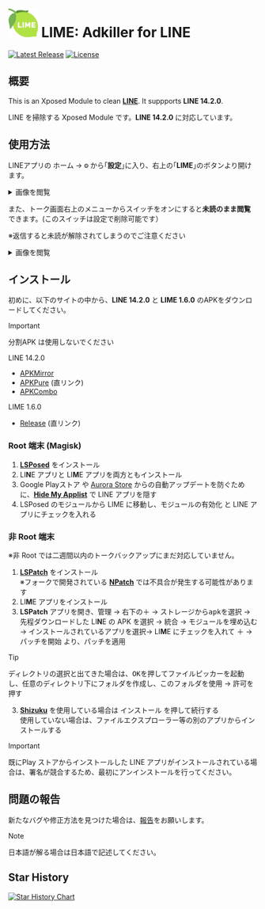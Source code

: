 # <img src="app/src/main/ic_launcher-playstore.png" width="60px"> LIME: Adkiller for LINE

[![Latest Release](https://img.shields.io/github/v/release/Chipppppppppp/LIME?label=latest)](https://github.com/Chipppppppppp/LIME/releases/latest)
[![License](https://img.shields.io/badge/License-MIT-yellow.svg)](LICENSE)

## 概要

<!--
README に直接対応バージョンを書く場合は、インストール章のリリースタグやAPKダウンロードサイトのURLを固定してください。
-->

This is an Xposed Module to clean [**LINE**](https://line.me). It suppports **LINE 14.2.0**.

LINE を掃除する Xposed Module です。**LINE 14.2.0** に対応しています。

## 使用方法
LINEアプリの <kbd>ホーム</kbd> → <kbd>⚙</kbd> から｢**設定**｣に入り、右上の｢**LIME**｣のボタンより開けます。

<details><summary>画像を閲覧</summary>

<a href="#"><img src="https://github.com/Chipppppppppp/LIME/assets/78024852/2f344ce7-1329-4564-b500-1dd79e586ea9" width="400px" alt="Sample screenshot"></a>

</details>

また、トーク画面右上のメニューからスイッチをオンにすると**未読のまま閲覧**できます。(このスイッチは設定で削除可能です）

※返信すると未読が解除されてしまうのでご注意ください

<details><summary>画像を閲覧</summary>

<a href="#"><img src="https://github.com/Chipppppppppp/LIME/assets/78024852/bd391a83-b041-4282-9eec-fe71b3b19aa0" width="400px" alt="Sample screenshot"></a>

</details>

## インストール

初めに、以下のサイトの中から、**LINE 14.2.0** と **LIME 1.6.0** のAPKをダウンロードしてください｡

> [!IMPORTANT]
> 分割APK は使用しないでください

<!-- バージョンリスト
- [APKMirror](https://www.apkmirror.com/uploads/?appcategory=line)
- [APKPure](https://apkpure.net/jp/line-calls-messages/jp.naver.line.android/versions)
- [APKCombo](https://apkcombo.com/ja/line/jp.naver.line.android/old-versions/)
-->
LINE 14.2.0
- [APKMirror](https://www.apkmirror.com/apk/line-corporation/line/line-14-2-0-release/line-calls-messages-14-2-0-2-android-apk-download/)
- [APKPure](https://d.apkpure.net/b/APK/jp.naver.line.android?versionCode=140200233&nc=arm64-v8a%2Carmeabi-v7a&sv=26) (直リンク)
- [APKCombo](https://apkcombo.com/ja/line/jp.naver.line.android/download/phone-14.2.0-apk)

LIME 1.6.0
- [Release](https://github.com/Chipppppppppp/LIME/releases/download/v1.6.0/LIME-v1.6.0apk) (直リンク)

### Root 端末 (Magisk)

1. [**LSPosed**](https://github.com/LSPosed/LSPosed) をインストール
2. LI**N**E アプリと LI**M**E アプリを両方ともインストール
3. Google Playストア や [Aurora Store](https://auroraoss.com) からの自動アップデートを防ぐために、[**Hide My Applist**](https://github.com/Dr-TSNG/Hide-My-Applist) で LINE アプリを隠す
4. LSPosed のモジュールから LIME に移動し、<kbd>モジュールの有効化</kbd> と LINE アプリにチェックを入れる

### 非 Root 端末

※非 Root では二週間以内のトークバックアップにまだ対応していません。

1. [**LSPatch**](https://github.com/LSPosed/LSPatch) をインストール  
  ※フォークで開発されている [**NPatch**](https://github.com/HSSkyBoy/NPatch) では不具合が発生する可能性があります
2. LI**M**E アプリをインストール
3. **LSPatch** アプリを開き、<kbd>管理</kbd> → 右下の<kbd>＋</kbd> → <kbd>ストレージからapkを選択</kbd> →  先程ダウンロードした LI**N**E の APK を選択 → <kbd>統合</kbd> → <kbd>モジュールを埋め込む</kbd> → <kbd>インストールされているアプリを選択</kbd>→ LI**M**E にチェックを入れて <kbd>＋</kbd> → <kbd>パッチを開始</kbd> より、パッチを適用

> [!TIP]
> <kbd>ディレクトリの選択</kbd>と出てきた場合は、<kbd>OK</kbd>を押してファイルピッカーを起動し、任意のディレクトリ下にフォルダを作成し、<kbd>このフォルダを使用</kbd> → <kbd>許可</kbd>を押す

3. [**Shizuku**](https://github.com/RikkaApps/Shizuku) を使用している場合は <kbd>インストール</kbd> を押して続行する  
  使用していない場合は、ファイルエクスプローラー等の別のアプリからインストールする

> [!IMPORTANT]
> 既にPlay ストアからインストールした LINE アプリがインストールされている場合は、署名が競合するため、最初にアンインストールを行ってください。

## 問題の報告

新たなバグや修正方法を見つけた場合は、[報告](https://github.com/Chipppppppppp/LIME/issues/new/choose)をお願いします。

> [!NOTE]
> 日本語が解る場合は日本語で記述してください。

## Star History

[![Star History Chart](https://api.star-history.com/svg?repos=Chipppppppppp/LIME&type=Date)](https://star-history.com/#Chipppppppppp/LIME&Date)

